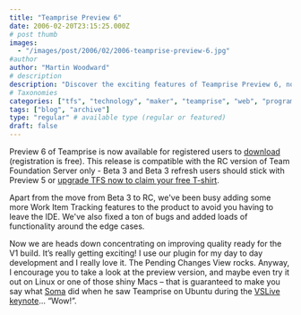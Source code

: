 ```yaml
---
title: "Teamprise Preview 6"
date: 2006-02-20T23:15:25.000Z
# post thumb
images:
  - "/images/post/2006/02/2006-teamprise-preview-6.jpg"
#author
author: "Martin Woodward"
# description
description: "Discover the exciting features of Teamprise Preview 6, now available for download, enhancing Work Item Tracking and improving functionality."
# Taxonomies
categories: ["tfs", "technology", "maker", "teamprise", "web", "programming"]
tags: ["blog", "archive"]
type: "regular" # available type (regular or featured)
draft: false
---
```


[](http://www.teamprise.com/)Preview 6 of Teamprise is now available for registered users to [download](http://www.teamprise.com/preview-register.py) (registration is free). This release is compatible with the RC version of Team Foundation Server only - Beta 3 and Beta 3 refresh users should stick with Preview 5 or [upgrade TFS now to claim your free T-shirt](http://blogs.msdn.com/robcaron/archive/2006/02/17/534416.aspx).

Apart from the move from Beta 3 to RC, we've been busy adding some more Work Item Tracking features to the product to avoid you having to leave the IDE. We've also fixed a ton of bugs and added loads of functionality around the edge cases.

Now we are heads down concentrating on improving quality ready for the V1 build. It’s really getting exciting! I use our plugin for my day to day development and I really love it. The Pending Changes View rocks. Anyway, I encourage you to take a look at the preview version, and maybe even try it out on Linux or one of those shiny Macs – that is guaranteed to make you say what [Soma](http://blogs.msdn.com/somasegar/default.aspx) did when he saw Teamprise on Ubuntu during the [VSLive keynote](http://www.woodwardweb.com/teamprise/000177.html)… “Wow!”.
